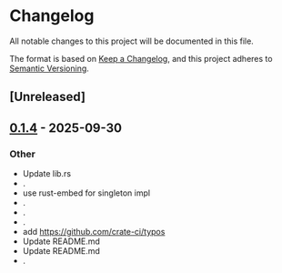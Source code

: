 # Changelog

All notable changes to this project will be documented in this file.

The format is based on [Keep a Changelog](https://keepachangelog.com/en/1.0.0/),
and this project adheres to [Semantic Versioning](https://semver.org/spec/v2.0.0.html).

## [Unreleased]

## [0.1.4](https://github.com/stayhydated/es-fluent/compare/es-fluent-manager-singleton-v0.1.3...es-fluent-manager-singleton-v0.1.4) - 2025-09-30

### Other

- Update lib.rs
- .
- use rust-embed for singleton impl
- .
- .
- .
- add <https://github.com/crate-ci/typos>
- Update README.md
- Update README.md
- .
